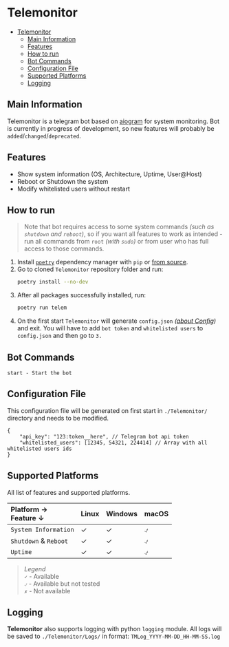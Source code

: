 # Telemonitor
- [Telemonitor](#telemonitor)
  - [Main Information](#main-information)
  - [Features](#features)
  - [How to run](#how-to-run)
  - [Bot Commands](#bot-commands)
  - [Configuration File](#configuration-file)
  - [Supported Platforms](#supported-platforms)
  - [Logging](#logging)

## Main Information
Telemonitor is a telegram bot based on [aiogram](https://github.com/aiogram/aiogram) for system monitoring. Bot is currently in progress of development, so new features will probably be `added`/`changed`/`deprecated`.

## Features
- Show system information (OS, Architecture, Uptime, User@Host)
- Reboot or Shutdown the system
- Modify whitelisted users without restart

## How to run
> Note that bot requires access to some system commands *(such as `shutdown` and `reboot`)*, so if you want all features to work as intended - run all commands from `root` *(with `sudo`)* or from user who has full access to those commands.
1. Install [`poetry`](https://github.com/python-poetry/poetry) dependency manager with `pip` or [from source](https://github.com/python-poetry/poetry#installation).
2. Go to cloned `Telemonitor` repository folder and run:
   ```bash
   poetry install --no-dev
   ```
3. After all packages successfully installed, run:
   ```bash
   poetry run telem
   ```
4. On the first start `Telemonitor` will generate `config.json` *([about Config](#configuration-file))* and exit. You will have to add `bot token` and `whitelisted users` to `config.json` and then go to `3.`

## Bot Commands
```
start - Start the bot
```

## Configuration File
This configuration file will be generated on first start in `./Telemonitor/` directory and needs to be modified.

```jsonc
{
    "api_key": "123:token__here", // Telegram bot api token
    "whitelisted_users": [12345, 54321, 224414] // Array with all whitelisted users ids
}
```

## Supported Platforms
All list of features and supported platforms.

| Platform →<br>Feature ↓ | Linux | Windows | macOS |
| :---------------------- | :---- | :------ | :---- |
| `System Information`    | ✓     | ✓       | ⍻     |
| `Shutdown` & `Reboot`   | ✓     | ✓       | ⍻     |
| `Uptime`                | ✓     | ✓       | ⍻     |

> *Legend*  
> `✓` - Available  
> `⍻` - Available but not tested  
> `✗` - Not available

## Logging
**Telemonitor** also supports logging with python `logging` module. All logs will be saved to `./Telemonitor/Logs/` in format: `TMLog_YYYY-MM-DD_HH-MM-SS.log`